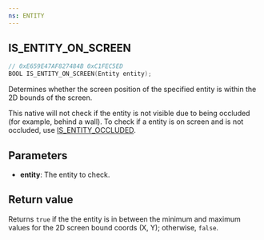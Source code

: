 ```yaml
---
ns: ENTITY
---
```

## IS_ENTITY_ON_SCREEN

```c
// 0xE659E47AF827484B 0xC1FEC5ED
BOOL IS_ENTITY_ON_SCREEN(Entity entity);
```

Determines whether the screen position of the specified entity is within the 2D bounds of the screen.

This native will not check if the entity is not visible due to being occluded (for example, behind a wall). To check if a entity is on screen and is not occluded, use [IS_ENTITY_OCCLUDED](#_0xE31C2C72B8692B64).

## Parameters
* **entity**: The entity to check.

## Return value
Returns `true` if the the entity is in between the minimum and maximum values for the 2D screen bound coords (X, Y); otherwise, `false`.
